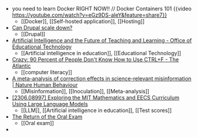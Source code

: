 - you need to learn Docker RIGHT NOW!! // Docker Containers 101 {{video https://youtube.com/watch?v=eGz9DS-aIeY&feature=share7}}
	- [[Docker]], [[Self-hosted application]], [[Hosting]]
- [Can Drupal scale down?](https://read.theodoreb.net/2022/can-drupal-scale-down.html)
	- [[Drupal]]
- [Artificial Intelligence and the Future of Teaching and Learning - Office of Educational Technology](https://tech.ed.gov/ai-future-of-teaching-and-learning/)
	- [[Artificial intelligence in education]], [[Educational Technology]]
- [Crazy: 90 Percent of People Don't Know How to Use CTRL+F - The Atlantic](https://www.theatlantic.com/technology/archive/2011/08/crazy-90-percent-of-people-dont-know-how-to-use-ctrl-f/243840/)
	- [[computer literacy]]
- [A meta-analysis of correction effects in science-relevant misinformation | Nature Human Behaviour](https://www.nature.com/articles/s41562-023-01623-8)
	- [[Misinformation]], [[Inoculation]], [[Meta-analysis]]
- [[2306.08997] Exploring the MIT Mathematics and EECS Curriculum Using Large Language Models](https://arxiv.org/abs/2306.08997)
	- [[LLM]], [[Artificial intelligence in education]], [[Test scores]]
- [The Return of the Oral Exam](https://automated.beehiiv.com/p/return-oral-exam)
	- [[Oral exam]]
-